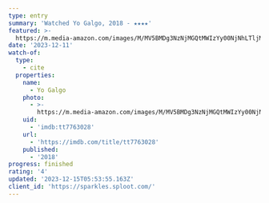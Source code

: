 ```yaml
---
type: entry
summary: 'Watched Yo Galgo, 2018 - ★★★★'
featured: >-
  https://m.media-amazon.com/images/M/MV5BMDg3NzNjMGQtMWIzYy00NjNhLTljMzItYzU3YzUyMDRmZmZiXkEyXkFqcGdeQXVyODMzOTgwMzA@._V1_SX300.jpg
date: '2023-12-11'
watch-of:
  type:
    - cite
  properties:
    name:
      - Yo Galgo
    photo:
      - >-
        https://m.media-amazon.com/images/M/MV5BMDg3NzNjMGQtMWIzYy00NjNhLTljMzItYzU3YzUyMDRmZmZiXkEyXkFqcGdeQXVyODMzOTgwMzA@._V1_SX300.jpg
    uid:
      - 'imdb:tt7763028'
    url:
      - 'https://imdb.com/title/tt7763028'
    published:
      - '2018'
progress: finished
rating: '4'
updated: '2023-12-15T05:53:55.163Z'
client_id: 'https://sparkles.sploot.com/'
---
```


